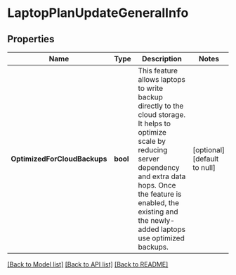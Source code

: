 # LaptopPlanUpdateGeneralInfo

## Properties
Name | Type | Description | Notes
------------ | ------------- | ------------- | -------------
**OptimizedForCloudBackups** | **bool** | This feature allows laptops to write backup directly to the cloud storage. It helps to optimize scale by reducing server dependency and extra data hops. Once the feature is enabled, the existing and the newly-added laptops use optimized backups. | [optional] [default to null]

[[Back to Model list]](../README.md#documentation-for-models) [[Back to API list]](../README.md#documentation-for-api-endpoints) [[Back to README]](../README.md)

